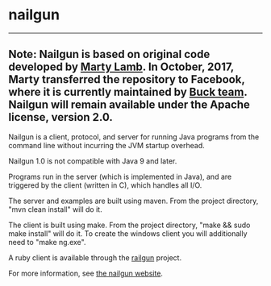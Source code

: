 nailgun
=======

---
**Note:**  Nailgun is based on original code developed by <a href="http://martylamb.com/">Marty Lamb</a>.
In October, 2017, Marty transferred the repository to Facebook, where it is currently
maintained by <a href="https://buckbuild.com/">Buck team</a>. Nailgun will remain available under the Apache license, version 2.0.
---

Nailgun is a client, protocol, and server for running Java programs from
the command line without incurring the JVM startup overhead.

Nailgun 1.0 is not compatible with Java 9 and later.

Programs run in the server (which is implemented in Java), and are 
triggered by the client (written in C), which handles all I/O.

The server and examples are built using maven.  From the project directory,
"mvn clean install" will do it.

The client is built using make.  From the project directory, 
"make && sudo make install" will do it.  To create the windows client
you will additionally need to "make ng.exe".

A ruby client is available through the [railgun](https://github.com/timuralp/railgun) project.

For more information, see [the nailgun website](https://github.com/facebook/nailgun).


